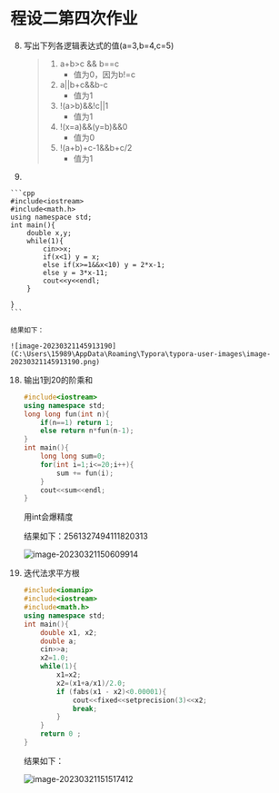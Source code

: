 # 程设二第四次作业

8. 写出下列各逻辑表达式的值(a=3,b=4,c=5)

   > 1. a+b>c && b==c 
   >    - 值为0，因为b!=c
   > 2. a||b+c&&b-c
   >    - 值为1
   > 3. !(a>b)&&!c||1
   >    - 值为1
   > 4. !(x=a)&&(y=b)&&0
   >    - 值为0
   > 5. !(a+b)+c-1&&b+c/2
   >    - 值为1

10. 

    ```cpp
    #include<iostream>
    #include<math.h>
    using namespace std;
    int main(){
        double x,y;
        while(1){
            cin>>x;
            if(x<1) y = x;
            else if(x>=1&&x<10) y = 2*x-1;
            else y = 3*x-11;
            cout<<y<<endl;
        }
        
    }
    ```

    结果如下：

    ![image-20230321145913190](C:\Users\15989\AppData\Roaming\Typora\typora-user-images\image-20230321145913190.png)

18. 输出1到20的阶乘和

    ```cpp
    #include<iostream>
    using namespace std;
    long long fun(int n){
        if(n==1) return 1;
        else return n*fun(n-1);
    }
    int main(){
        long long sum=0;
        for(int i=1;i<=20;i++){
            sum += fun(i);
        }
        cout<<sum<<endl;
    }
    ```

    用int会爆精度

    结果如下：2561327494111820313

    ![image-20230321150609914](C:\Users\15989\AppData\Roaming\Typora\typora-user-images\image-20230321150609914.png)

23. 迭代法求平方根

    ```cpp
    #include<iomanip>
    #include<iostream>
    #include<math.h>
    using namespace std;
    int main(){
    	double x1, x2;
    	double a;
    	cin>>a;
    	x2=1.0;
    	while(1){
    		x1=x2;
    		x2=(x1+a/x1)/2.0;
    		if (fabs(x1 - x2)<0.00001){                      
    			cout<<fixed<<setprecision(3)<<x2;
    			break;
    		}
    	}
    	return 0 ;
    }
    ```

    结果如下：

    ![image-20230321151517412](C:\Users\15989\AppData\Roaming\Typora\typora-user-images\image-20230321151517412.png)